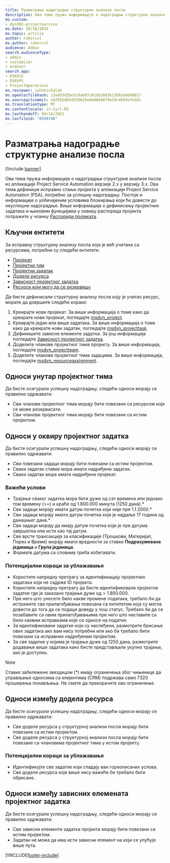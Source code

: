 ```yaml
---
title: Разматрања надоградње структурне анализе посла
description: Ова тема пружа информације о надоградњи структурне анализе посла из апликације Project Service Automation верзије 2.x у верзију 3.x.
ms.custom:
- dyn365-projectservice
ms.date: 10/18/2019
ms.topic: article
author: ruhercul
ms.author: ruhercul
audience: Admin
search.audienceType:
- admin
- customizer
- enduser
search.app:
- D365CE
- D365PS
- ProjectOperations
ms.reviewer: johnmichalak
ms.openlocfilehash: 13ad93d5be3c0ab07c81db28d3e13561e9d40017
ms.sourcegitcommit: c0792bd65d92db25e0e8864879a19c4b93efb10c
ms.translationtype: MT
ms.contentlocale: sr-Cyrl-RS
ms.lasthandoff: 04/14/2022
ms.locfileid: "8599748"
---
```

# <a name="upgrade-considerations-for-the-work-breakdown-structure"></a>Разматрања надоградње структурне анализе посла

[!include [banner](../includes/psa-now-project-operations.md)]

Ова тема пружа информације о надоградњи структурне анализе посла из апликације Project Service Automation верзије 2.x у верзију 3.x. Ова тема дефинише исправно стање пројекта у апликацији Project Service Automation (PSA), потребно за успешну надоградњу. Постоје и информације о уобичајеним условима блокирања који ће довести до неуспешне надоградње. Више информација о дефинисању пројектних задатака и њиховим функцијама у оквиру распореда пројекта потражите у чланку [Распореди пројеката](project-creating.md).

## <a name="key-entities"></a>Кључни ентитети
За исправну структурну анализу посла која је већ учитана са ресурсима, потребни су следећи ентитети:

- [Пројекат](/dynamics365/customerengagement/on-premises/developer/entities/msdyn_project)
- [Пројектни тим](/dynamics365/customerengagement/on-premises/developer/entities/msdyn_projectteam)
- [Пројектни задатак](/dynamics365/customerengagement/on-premises/developer/entities/msdyn_projecttask)
- [Доделе ресурса](/dynamics365/customerengagement/on-premises/developer/entities/msdyn_resourceassignment)
- [Зависност пројектног задатка](/dynamics365/customerengagement/on-premises/developer/entities/msdyn_projecttaskdependency)
- [Ресурси који могу да се резервишу](/dynamics365/customerengagement/on-premises/developer/entities/bookableresource)

Да бисте дефинисали структурну анализу посла коју је учитао ресурс, морате да довршите следеће кораке:

1. Креирајте нови пројекат. За више информација о томе како да креирате нови пројекат, погледајте [msdyn_project](/dynamics365/customerengagement/on-premises/developer/entities/msdyn_project).
2. Креирајте један или више задатака. За више информација о томе како да креирате нови задатак, погледајте [msdyn_projecttask](/dynamics365/customerengagement/on-premises/developer/entities/msdyn_projecttask).
3. Дефинишите зависне елементе задатка. За још информација погледајте [Зависност пројектног задатка](/dynamics365/customerengagement/on-premises/developer/entities/msdyn_projecttaskdependency).
4. Доделите чланове пројектног тима пројекту. За више информација, погледајте [msdyn_projectteam](/dynamics365/customerengagement/on-premises/developer/entities/msdyn_projectteam).
5. Доделите чланове пројектног тима задацима. За више информација, погледајте [msdyn_resourceassignment](/dynamics365/customerengagement/on-premises/developer/entities/msdyn_resourceassignment).

## <a name="project-team-relationships"></a>Односи унутар пројектног тима

Да бисте осигурали успешну надоградњу, следећи односи морају се правилно одржавати:
- Сви чланови пројектног тима морају бити повезани са ресурсом који се може резервисати.
- Сви чланови пројектног тима морају бити повезани са истим пројектом. 

## <a name="project-task-relationships"></a>Односи у оквиру пројектног задатка
Да бисте осигурали успешну надоградњу, следећи односи морају се правилно одржавати:

- Сви повезани задаци морају бити повезани са истим пројектом.
- Сваки задатак ставке мора имати надређени задатак.
- Сваки задатак мора имати надређени пројекат.

### <a name="valid-conditions"></a>Важећи услови

- Трајање сваког задатка мора бити дуже од сат времена или једнако том времену (>=) и краће од 1.800.000 минута (1250 дана).*
- Сви задаци морају имати датум почетка који није пре 1.1.2000.*
- Сви задаци морају имати датум почетка који је најдаље 17 година од данашњег дана.*
- Сви задаци морају да имају датум почетка који је пре датума завршетка или исти као тај датум.
- Све врсте трансакција за класификације (Трошкови, Материјал, Порез и Време) морају имати вредности за ставке **Подразумевана јединица** и **Група јединица**.
- Формате датума са словима треба избегавати.

### <a name="potential-mitigation-steps"></a>Потенцијални кораци за ублажавање
- Користите напредну претрагу за идентификацију пројектних задатака који не садрже ID пројекта.
- Користите напредну претрагу да бисте идентификовали пројектне задатке где је заказано трајање дуже од > 1.800.000.
- Пре него што унесете било какве промене података, требало би да истражите сва прилагођавања повезана са ентитетом која су могла довести до тога да се подаци доведу у лош статус. Требало би да се позабавите са овим прилагођавањима пре него што наставите са било каквим исправкама које се односе на податке.
- За идентификоване задатке који су наслеђени, размотрите брисање ових задатака ако вам нису потребни или ако би требало бити повезани са исправних надређеним пројектом.
- За све задатке у којима је трајање дуже од 1250 дана, размотрите додавање више задатака како бисте представљали укупно трајање, ако је доступно.

> [!NOTE]
> Ставке забележене звездицом (\*) имају ограничења због чињенице да управљање односима са клијентима (CRM) подржава само 7320 проширења понављања. Не смете да прекорачите ово ограничење.

## <a name="resource-assignment-relationships"></a>Односи између додела ресурса
Да бисте осигурали успешну надоградњу, следећи односи морају се правилно одржавати:

- Све доделе ресурса у структурној анализи посла морају бити повезане са истим пројектом.
- Све доделе ресурса у структурној анализи посла морају бити повезане са члановима пројектног тима у истом пројекту.

### <a name="potential-mitigation-steps"></a>Потенцијални кораци за ублажавање
- Идентификујте све задатке који спадају ван гореописаних услова.  
- Све доделе ресурса које више нису важеће би требало бити обрисане.

## <a name="project-task-dependency-relationships"></a>Односи између зависних елемената пројектног задатка
Да бисте осигурали успешну надоградњу, следећи односи морају се правилно одржавати:

- Сви зависни елементи задатка пројекта морају бити повезани са истим пројектом.
- Задатак не може да има исти зависни елемент на који се упућује више пута.


[!INCLUDE[footer-include](../includes/footer-banner.md)]
